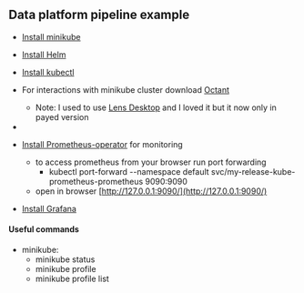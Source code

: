 ## Data platform pipeline example

* [Install minikube](https://minikube.sigs.k8s.io/docs/start/)
* [Install Helm](https://helm.sh/docs/intro/install/)
* [Install kubectl](https://kubernetes.io/docs/tasks/tools/install-kubectl-linux/)
* For interactions with minikube cluster download [Octant](https://octant.dev/)
    - Note: I used to use [Lens Desktop](https://k8slens.dev) and I loved it but it now only in payed version 
* 

* [Install Prometheus-operator](https://bitnami.com/stack/prometheus-operator/helm) for monitoring
    - to access prometheus from your browser run port forwarding
        - kubectl port-forward --namespace default svc/my-release-kube-prometheus-prometheus 9090:9090
    - open in browser [http://127.0.0.1:9090/](http://127.0.0.1:9090/)
* [Install Grafana](https://bitnami.com/stack/grafana/helm)




#### Useful commands

* minikube:
    - minikube status
    - minikube profile
    - minikube profile list
